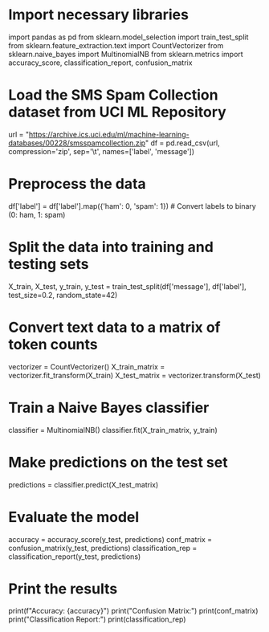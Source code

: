 # Import necessary libraries
import pandas as pd
from sklearn.model_selection import train_test_split
from sklearn.feature_extraction.text import CountVectorizer
from sklearn.naive_bayes import MultinomialNB
from sklearn.metrics import accuracy_score, classification_report, confusion_matrix

# Load the SMS Spam Collection dataset from UCI ML Repository
url = "https://archive.ics.uci.edu/ml/machine-learning-databases/00228/smsspamcollection.zip"
df = pd.read_csv(url, compression='zip', sep='\t', names=['label', 'message'])

# Preprocess the data
df['label'] = df['label'].map({'ham': 0, 'spam': 1})  # Convert labels to binary (0: ham, 1: spam)

# Split the data into training and testing sets
X_train, X_test, y_train, y_test = train_test_split(df['message'], df['label'], test_size=0.2, random_state=42)

# Convert text data to a matrix of token counts
vectorizer = CountVectorizer()
X_train_matrix = vectorizer.fit_transform(X_train)
X_test_matrix = vectorizer.transform(X_test)

# Train a Naive Bayes classifier
classifier = MultinomialNB()
classifier.fit(X_train_matrix, y_train)

# Make predictions on the test set
predictions = classifier.predict(X_test_matrix)

# Evaluate the model
accuracy = accuracy_score(y_test, predictions)
conf_matrix = confusion_matrix(y_test, predictions)
classification_rep = classification_report(y_test, predictions)

# Print the results
print(f"Accuracy: {accuracy}")
print("Confusion Matrix:")
print(conf_matrix)
print("Classification Report:")
print(classification_rep)



